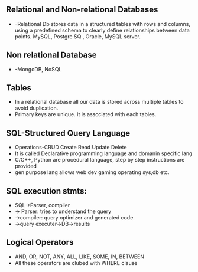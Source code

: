 ## Relational and Non-relational Databases
*	-Relational Db stores data in a structured tables with rows and columns, using a predefined schema 
to clearly define relationships between data points.
MySQL, Postgre SQ , Oracle, MySQL server.

## Non relational Database
* 	-MongoDB, NoSQL

## Tables
* In a relational database all our data is stored across multiple tables to avoid duplication.
* Primary keys are unique. It is associated with each tables.

## SQL-Structured Query Language
* Operations-CRUD Create Read Update Delete
* It is called Declarative programming language and domanin specific lang
* C/C++, Python are procedural language, step by step instructions are provided
* gen purpose lang allows web dev gaming operating sys,db etc.

## SQL execution stmts:
* SQL->Parser, compiler
* -> Parser: tries to understand the query 
* ->compiler: query optimizer and generated code.
* ->query executer->DB->results

## Logical Operators
* AND, OR, NOT, ANY, ALL, LIKE, SOME, IN, BETWEEN
* All these operators are clubed with WHERE clause
